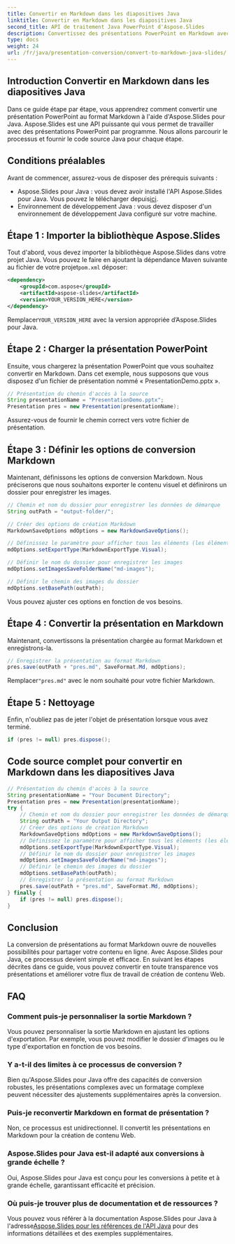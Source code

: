 ```yaml
---
title: Convertir en Markdown dans les diapositives Java
linktitle: Convertir en Markdown dans les diapositives Java
second_title: API de traitement Java PowerPoint d'Aspose.Slides
description: Convertissez des présentations PowerPoint en Markdown avec Aspose.Slides pour Java. Suivez ce guide étape par étape pour transformer vos diapositives sans effort.
type: docs
weight: 24
url: /fr/java/presentation-conversion/convert-to-markdown-java-slides/
---
```


## Introduction Convertir en Markdown dans les diapositives Java

Dans ce guide étape par étape, vous apprendrez comment convertir une présentation PowerPoint au format Markdown à l'aide d'Aspose.Slides pour Java. Aspose.Slides est une API puissante qui vous permet de travailler avec des présentations PowerPoint par programme. Nous allons parcourir le processus et fournir le code source Java pour chaque étape.

## Conditions préalables

Avant de commencer, assurez-vous de disposer des prérequis suivants :

-  Aspose.Slides pour Java : vous devez avoir installé l'API Aspose.Slides pour Java. Vous pouvez le télécharger depuis[ici](https://products.aspose.com/slides/java/).
- Environnement de développement Java : vous devez disposer d'un environnement de développement Java configuré sur votre machine.

## Étape 1 : Importer la bibliothèque Aspose.Slides

 Tout d'abord, vous devez importer la bibliothèque Aspose.Slides dans votre projet Java. Vous pouvez le faire en ajoutant la dépendance Maven suivante au fichier de votre projet`pom.xml` déposer:

```xml
<dependency>
    <groupId>com.aspose</groupId>
    <artifactId>aspose-slides</artifactId>
    <version>YOUR_VERSION_HERE</version>
</dependency>
```

 Remplacer`YOUR_VERSION_HERE` avec la version appropriée d’Aspose.Slides pour Java.

## Étape 2 : Charger la présentation PowerPoint

Ensuite, vous chargerez la présentation PowerPoint que vous souhaitez convertir en Markdown. Dans cet exemple, nous supposons que vous disposez d'un fichier de présentation nommé « PresentationDemo.pptx ».

```java
// Présentation du chemin d'accès à la source
String presentationName = "PresentationDemo.pptx";
Presentation pres = new Presentation(presentationName);
```

Assurez-vous de fournir le chemin correct vers votre fichier de présentation.

## Étape 3 : Définir les options de conversion Markdown

Maintenant, définissons les options de conversion Markdown. Nous préciserons que nous souhaitons exporter le contenu visuel et définirons un dossier pour enregistrer les images.

```java
// Chemin et nom du dossier pour enregistrer les données de démarque
String outPath = "output-folder/";

// Créer des options de création Markdown
MarkdownSaveOptions mdOptions = new MarkdownSaveOptions();

// Définissez le paramètre pour afficher tous les éléments (les éléments regroupés seront rendus ensemble).
mdOptions.setExportType(MarkdownExportType.Visual);

// Définir le nom du dossier pour enregistrer les images
mdOptions.setImagesSaveFolderName("md-images");

// Définir le chemin des images du dossier
mdOptions.setBasePath(outPath);
```

Vous pouvez ajuster ces options en fonction de vos besoins.

## Étape 4 : Convertir la présentation en Markdown

Maintenant, convertissons la présentation chargée au format Markdown et enregistrons-la.

```java
// Enregistrer la présentation au format Markdown
pres.save(outPath + "pres.md", SaveFormat.Md, mdOptions);
```

 Remplacer`"pres.md"` avec le nom souhaité pour votre fichier Markdown.

## Étape 5 : Nettoyage

Enfin, n'oubliez pas de jeter l'objet de présentation lorsque vous avez terminé.

```java
if (pres != null) pres.dispose();
```

## Code source complet pour convertir en Markdown dans les diapositives Java

```java
// Présentation du chemin d'accès à la source
String presentationName = "Your Document Directory";
Presentation pres = new Presentation(presentationName);
try {
	// Chemin et nom du dossier pour enregistrer les données de démarque
	String outPath = "Your Output Directory";
	// Créer des options de création Markdown
	MarkdownSaveOptions mdOptions = new MarkdownSaveOptions();
	// Définissez le paramètre pour afficher tous les éléments (les éléments regroupés seront rendus ensemble).
	mdOptions.setExportType(MarkdownExportType.Visual);
	// Définir le nom du dossier pour enregistrer les images
	mdOptions.setImagesSaveFolderName("md-images");
	// Définir le chemin des images du dossier
	mdOptions.setBasePath(outPath);
	// Enregistrer la présentation au format Markdown
	pres.save(outPath + "pres.md", SaveFormat.Md, mdOptions);
} finally {
	if (pres != null) pres.dispose();
}
```

## Conclusion

La conversion de présentations au format Markdown ouvre de nouvelles possibilités pour partager votre contenu en ligne. Avec Aspose.Slides pour Java, ce processus devient simple et efficace. En suivant les étapes décrites dans ce guide, vous pouvez convertir en toute transparence vos présentations et améliorer votre flux de travail de création de contenu Web.

## FAQ

### Comment puis-je personnaliser la sortie Markdown ?

Vous pouvez personnaliser la sortie Markdown en ajustant les options d'exportation. Par exemple, vous pouvez modifier le dossier d'images ou le type d'exportation en fonction de vos besoins.

### Y a-t-il des limites à ce processus de conversion ?

Bien qu'Aspose.Slides pour Java offre des capacités de conversion robustes, les présentations complexes avec un formatage complexe peuvent nécessiter des ajustements supplémentaires après la conversion.

### Puis-je reconvertir Markdown en format de présentation ?

Non, ce processus est unidirectionnel. Il convertit les présentations en Markdown pour la création de contenu Web.

### Aspose.Slides pour Java est-il adapté aux conversions à grande échelle ?

Oui, Aspose.Slides pour Java est conçu pour les conversions à petite et à grande échelle, garantissant efficacité et précision.

### Où puis-je trouver plus de documentation et de ressources ?

 Vous pouvez vous référer à la documentation Aspose.Slides pour Java à l'adresse[Aspose.Slides pour les références de l'API Java](https://reference.aspose.com/slides/java/) pour des informations détaillées et des exemples supplémentaires.